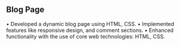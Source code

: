 ## Blog Page
• Developed a dynamic blog page using HTML, CSS.
• Implemented features like responsive design, and comment sections.
• Enhanced functionality with the use of core web technologies: HTML, CSS.
